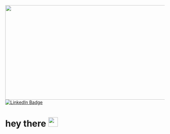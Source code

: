 <div id="header" align="center">
  <img src="https://media.giphy.com/media/qgQUggAC3Pfv687qPC/giphy.gif" width="600" height="300"/>
</div>


<!-- https://img.shields.io/badge/LinkedIn-blue?logo=linkedin&logoColor=white&style=for-the-badge  -->

<div aligh="center id="badges">
  <a href="https://www.linkedin.com/in/aaron-kibambe-8b5ba71a8/">
    <img src="https://img.shields.io/badge/LinkedIn-blue?style=for-the-badge&logo=linkedin&logoColor=white" alt="LinkedIn Badge"/>
  </a>
                                                                                                                                <imgsrc="https://komarev.com/ghpvc/?username=kibambe-0167&style=flat-square&color=blue" alt=""/>                                                                                                                       
</div>
                                                                                                                                
                                                                                                                                
                                                                                                                                
                                                                                                                                
<h1>
  hey there
  <img src="https://media.giphy.com/media/hvRJCLFzcasrR4ia7z/giphy.gif" width="30px"/>
</h1>


<!--
**kibambe-0167/kibambe-0167** is a ✨ _special_ ✨ repository because its `README.md` (this file) appears on your GitHub profile.

Here are some ideas to get you started:

- 🔭 I’m currently working on ...
- 🌱 I’m currently learning ...
- 👯 I’m looking to collaborate on ...
- 🤔 I’m looking for help with ...
- 💬 Ask me about ...
- 📫 How to reach me: ...
- 😄 Pronouns: ...
- ⚡ Fun fact: ...
-->
